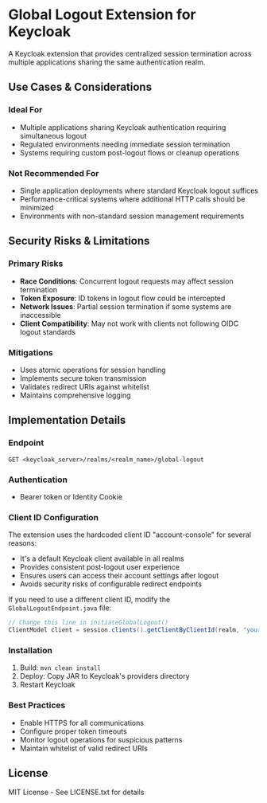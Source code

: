 # Global Logout Extension for Keycloak

A Keycloak extension that provides centralized session termination across multiple applications sharing the same authentication realm.

## Use Cases & Considerations

### Ideal For
- Multiple applications sharing Keycloak authentication requiring simultaneous logout
- Regulated environments needing immediate session termination
- Systems requiring custom post-logout flows or cleanup operations

### Not Recommended For
- Single application deployments where standard Keycloak logout suffices
- Performance-critical systems where additional HTTP calls should be minimized
- Environments with non-standard session management requirements

## Security Risks & Limitations

### Primary Risks
- **Race Conditions**: Concurrent logout requests may affect session termination
- **Token Exposure**: ID tokens in logout flow could be intercepted
- **Network Issues**: Partial session termination if some systems are inaccessible
- **Client Compatibility**: May not work with clients not following OIDC logout standards

### Mitigations
- Uses atomic operations for session handling
- Implements secure token transmission
- Validates redirect URIs against whitelist
- Maintains comprehensive logging

## Implementation Details

### Endpoint
```
GET <keycloak_server>/realms/<realm_name>/global-logout
```

### Authentication
- Bearer token or Identity Cookie

### Client ID Configuration
The extension uses the hardcoded client ID "account-console" for several reasons:
- It's a default Keycloak client available in all realms
- Provides consistent post-logout user experience
- Ensures users can access their account settings after logout
- Avoids security risks of configurable redirect endpoints

If you need to use a different client ID, modify the `GlobalLogoutEndpoint.java` file:
```java
// Change this line in initiateGlobalLogout()
ClientModel client = session.clients().getClientByClientId(realm, "your-client-id");
```

### Installation
1. Build: `mvn clean install`
2. Deploy: Copy JAR to Keycloak's providers directory
3. Restart Keycloak

### Best Practices
- Enable HTTPS for all communications
- Configure proper token timeouts
- Monitor logout operations for suspicious patterns
- Maintain whitelist of valid redirect URIs

## License
MIT License - See LICENSE.txt for details